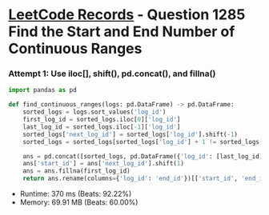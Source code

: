 # [LeetCode Records](../../README.md) - Question 1285 Find the Start and End Number of Continuous Ranges

### Attempt 1: Use iloc[], shift(), pd.concat(), and fillna()
```py
import pandas as pd

def find_continuous_ranges(logs: pd.DataFrame) -> pd.DataFrame:
    sorted_logs = logs.sort_values('log_id')
    first_log_id = sorted_logs.iloc[0]['log_id']
    last_log_id = sorted_logs.iloc[-1]['log_id']
    sorted_logs['next_log_id'] = sorted_logs['log_id'].shift(-1)
    sorted_logs = sorted_logs[sorted_logs['log_id'] + 1 != sorted_logs['next_log_id']]

    ans = pd.concat([sorted_logs, pd.DataFrame({'log_id': [last_log_id], 'next_log_id': None})], ignore_index=True)
    ans['start_id'] = ans['next_log_id'].shift(1)
    ans = ans.fillna(first_log_id)
    return ans.rename(columns={'log_id': 'end_id'})[['start_id', 'end_id']]
```
- Runtime: 370 ms (Beats: 92.22%)
- Memory: 69.91 MB (Beats: 60.00%)

<br>
